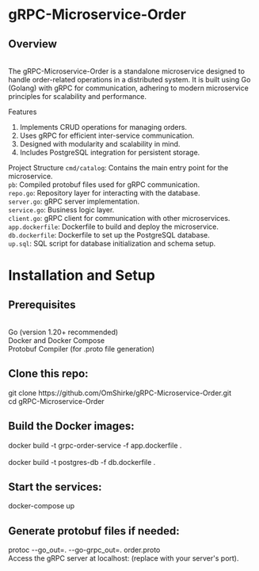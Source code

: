 # gRPC-Microservice-Order
<h2>Overview</h2><br>
The gRPC-Microservice-Order is a standalone microservice designed to handle order-related operations in a distributed system. It is built using Go (Golang) with gRPC for communication, adhering to modern microservice principles for scalability and performance.

Features
1. Implements CRUD operations for managing orders.
2. Uses gRPC for efficient inter-service communication.
3. Designed with modularity and scalability in mind.
4. Includes PostgreSQL integration for persistent storage.

Project Structure
`cmd/catalog`: Contains the main entry point for the microservice.<br>
`pb`: Compiled protobuf files used for gRPC communication.<br>
`repo.go`: Repository layer for interacting with the database.<br>
`server.go`: gRPC server implementation.<br>
`service.go`: Business logic layer.<br>
`client.go`: gRPC client for communication with other microservices.<br>
`app.dockerfile`: Dockerfile to build and deploy the microservice.<br>
`db.dockerfile`: Dockerfile to set up the PostgreSQL database.<br>
`up.sql`: SQL script for database initialization and schema setup.<br>


# Installation and Setup

<h2>Prerequisites</h2><br>
Go (version 1.20+ recommended)<br>
Docker and Docker Compose<br>
Protobuf Compiler (for .proto file generation)<br>

<h2>Clone this repo:</h2>
git clone https://github.com/OmShirke/gRPC-Microservice-Order.git<br>
cd gRPC-Microservice-Order<br>

<h2>Build the Docker images:</h2>
docker build -t grpc-order-service -f app.dockerfile .<br><br>
docker build -t postgres-db -f db.dockerfile .<br>

<h2>Start the services:</h2>
docker-compose up<br>

<h2>Generate protobuf files if needed:</h2>
protoc --go_out=. --go-grpc_out=. order.proto<br>
Access the gRPC server at localhost:<port> (replace <port> with your server's port).<br>
